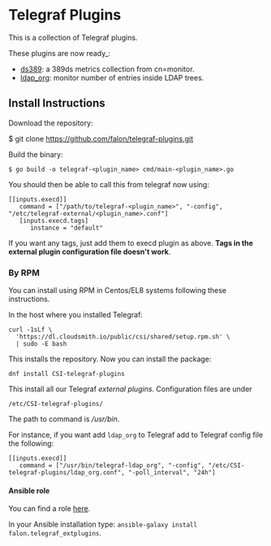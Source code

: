 # Telegraf Plugins

This is a collection of Telegraf plugins.

These plugins are now ready_:

- [ds389](plugins/inputs/ds389/README.md): a 389ds metrics collection from cn=monitor.
- [ldap_org](plugins/inputs/ldap_org/README.md): monitor number of entries inside LDAP trees.

## Install Instructions

Download the repository:

$ git clone https://github.com/falon/telegraf-plugins.git

Build the binary:

	$ go build -o telegraf-<plugin_name> cmd/main-<plugin_name>.go

You should then be able to call this from telegraf now using:

```
[[inputs.execd]]
   command = ["/path/to/telegraf-<plugin_name>", "-config", "/etc/telegraf-external/<plugin_name>.conf"]
   [inputs.execd.tags]
      instance = "default"
```

If you want any tags, just add them to execd plugin as above. __Tags in the external plugin configuration file doesn't work__.


### By RPM

You can install using RPM in Centos/EL8 systems following these instructions.

In the host where you installed Telegraf:

```
curl -1sLf \
  'https://dl.cloudsmith.io/public/csi/shared/setup.rpm.sh' \
  | sudo -E bash
```

This installs the repository. Now you can install the package:

`dnf install CSI-telegraf-plugins`

This install all our Telegraf _external plugins_.
Configuration files are under

	/etc/CSI-telegraf-plugins/

The path to command is */usr/bin*.

For instance, if you want add `ldap_org` to Telegraf add to Telegraf config file the following:

```
[[inputs.execd]]
   command = ["/usr/bin/telegraf-ldap_org", "-config", "/etc/CSI-telegraf-plugins/ldap_org.conf", "-poll_interval", "24h"]
```

#### Ansible role

You can find a role [here](https://galaxy.ansible.com/falon/telegraf-extplugins).

In your Ansible installation type: `ansible-galaxy install falon.telegraf_extplugins`.

